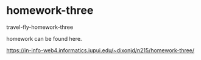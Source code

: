 # homework-three
 travel-fly-homework-three
 
 homework can be found here.
 
 https://in-info-web4.informatics.iupui.edu/~dixonjd/n215/homework-three/
